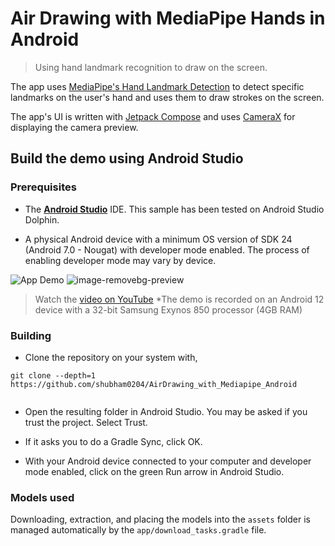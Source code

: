 # Air Drawing with MediaPipe Hands in Android

> Using hand landmark recognition to draw on the screen.

The app uses [MediaPipe's Hand Landmark Detection](https://developers.google.com/mediapipe/solutions/vision/hand_landmarker/android) 
to detect specific landmarks on the user's hand and uses them to draw strokes on the screen.

The app's UI is written with [Jetpack Compose](https://developer.android.com/jetpack/compose) and uses [CameraX](https://developer.android.com/training/camerax) 
for displaying the camera preview.

## Build the demo using Android Studio

### Prerequisites

* The **[Android Studio](https://developer.android.com/studio/index.html)** IDE. This sample has been tested on Android Studio Dolphin.

* A physical Android device with a minimum OS version of SDK 24 (Android 7.0 - 
Nougat) with developer mode enabled. The process of enabling developer mode may vary by device.

![App Demo](https://github.com/shubham0204/AirDrawing_with_Mediapipe_Android/blob/main/resources/app_demo.gif)
![image-removebg-preview](https://user-images.githubusercontent.com/106607805/227760929-bd64f9f4-a888-4fc7-8017-152e4aaf48c4.png)

> Watch the [video on YouTube](https://youtu.be/hvw4MFvplok)
> *The demo is recorded on an Android 12 device with a 32-bit Samsung Exynos 850 processor (4GB RAM)

### Building

* Clone the repository on your system with,

```
git clone --depth=1 https://github.com/shubham0204/AirDrawing_with_Mediapipe_Android


```

* Open the resulting folder in Android Studio. You may be asked if you trust the project. Select Trust.

* If it asks you to do a Gradle Sync, click OK.

* With your Android device connected to your computer and developer mode enabled, click on the green Run arrow in
Android Studio.

### Models used

Downloading, extraction, and placing the models into the `assets` folder is
managed automatically by the `app/download_tasks.gradle` file.
